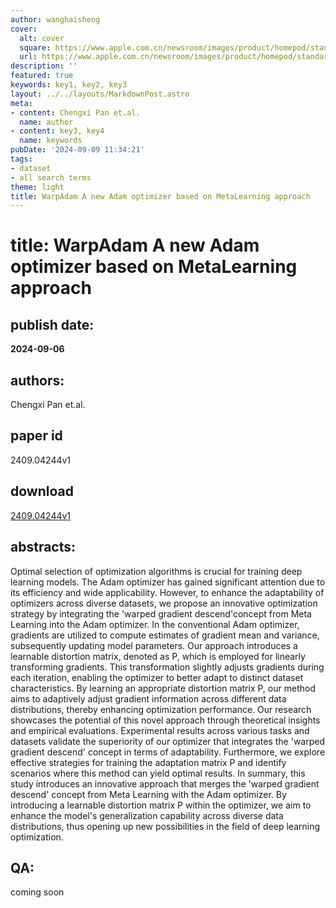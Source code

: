 ```yaml
---
author: wanghaisheng
cover:
  alt: cover
  square: https://www.apple.com.cn/newsroom/images/product/homepod/standard/Apple-HomePod-hero-230118_big.jpg.large_2x.jpg
  url: https://www.apple.com.cn/newsroom/images/product/homepod/standard/Apple-HomePod-hero-230118_big.jpg.large_2x.jpg
description: ''
featured: true
keywords: key1, key2, key3
layout: ../../layouts/MarkdownPost.astro
meta:
- content: Chengxi Pan et.al.
  name: author
- content: key3, key4
  name: keywords
pubDate: '2024-09-09 11:34:21'
tags:
- dataset
- all search terms
theme: light
title: WarpAdam A new Adam optimizer based on MetaLearning approach
---
```


# title: WarpAdam A new Adam optimizer based on MetaLearning approach 
## publish date: 
**2024-09-06** 
## authors: 
  Chengxi Pan et.al. 
## paper id
2409.04244v1
## download
[2409.04244v1](http://arxiv.org/abs/2409.04244v1)
## abstracts:
Optimal selection of optimization algorithms is crucial for training deep learning models. The Adam optimizer has gained significant attention due to its efficiency and wide applicability. However, to enhance the adaptability of optimizers across diverse datasets, we propose an innovative optimization strategy by integrating the 'warped gradient descend'concept from Meta Learning into the Adam optimizer. In the conventional Adam optimizer, gradients are utilized to compute estimates of gradient mean and variance, subsequently updating model parameters. Our approach introduces a learnable distortion matrix, denoted as P, which is employed for linearly transforming gradients. This transformation slightly adjusts gradients during each iteration, enabling the optimizer to better adapt to distinct dataset characteristics. By learning an appropriate distortion matrix P, our method aims to adaptively adjust gradient information across different data distributions, thereby enhancing optimization performance. Our research showcases the potential of this novel approach through theoretical insights and empirical evaluations. Experimental results across various tasks and datasets validate the superiority of our optimizer that integrates the 'warped gradient descend' concept in terms of adaptability. Furthermore, we explore effective strategies for training the adaptation matrix P and identify scenarios where this method can yield optimal results. In summary, this study introduces an innovative approach that merges the 'warped gradient descend' concept from Meta Learning with the Adam optimizer. By introducing a learnable distortion matrix P within the optimizer, we aim to enhance the model's generalization capability across diverse data distributions, thus opening up new possibilities in the field of deep learning optimization.
## QA:
coming soon
